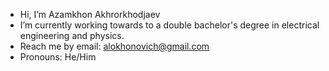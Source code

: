 - Hi, I’m Azamkhon Akhrorkhodjaev
- I’m currently working towards to a double bachelor's degree in electrical engineering and physics.
- Reach me by email: alokhonovich@gmail.com
- Pronouns: He/Him


<!---
alokhonovich/alokhonovich is a ✨ special ✨ repository because its `README.md` (this file) appears on your GitHub profile.
You can click the Preview link to take a look at your changes.
--->
